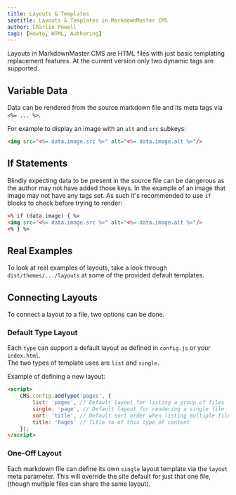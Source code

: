 ```yaml
---
title: Layouts & Templates
seotitle: Layouts & Templates in MarkdownMaster CMS
author: Charlie Powell
tags: [Howto, HTML, Authoring]
---
```


Layouts in MarkdownMaster CMS are HTML files with just basic templating replacement 
features.  At the current version only two dynamic tags are supported.

## Variable Data

Data can be rendered from the source markdown file and its meta tags via `<%= ... %>`.

For example to display an image with an `alt` and `src` subkeys:

```html
<img src="<%= data.image.src %>" alt="<%= data.image.alt %>"/>
```

## If Statements

Blindly expecting data to be present in the source file can be dangerous as the author 
may not have added those keys.  In the example of an image that image may not have any 
tags set.  As such it's recommended to use `if` blocks to check before trying to render:

```html
<% if (data.image) { %>
<img src="<%= data.image.src %>" alt="<%= data.image.alt %>"/>
<% } %>
```

## Real Examples

To look at real examples of layouts, take a look through `dist/themes/.../layouts` at 
some of the provided default templates.

## Connecting Layouts

To connect a layout to a file, two options can be done.

### Default Type Layout

Each `type` can support a default layout as defined in `config.js` or your `index.html`.  
The two types of template uses are `list` and `single`.

Example of defining a new layout:

```html
<script>
	CMS.config.addType('pages', {
		list: 'pages', // Default layout for listing a group of files
		single: 'page', // Default layout for rendering a single file
		sort: 'title', // Default sort order when listing multiple files
		title: 'Pages' // Title to of this type of content
	});
</script>
```

### One-Off Layout

Each markdown file can define its own `single` layout template via the `layout` meta 
parameter.  This will override the site default for just that one file, (though 
multiple files can share the same layout).